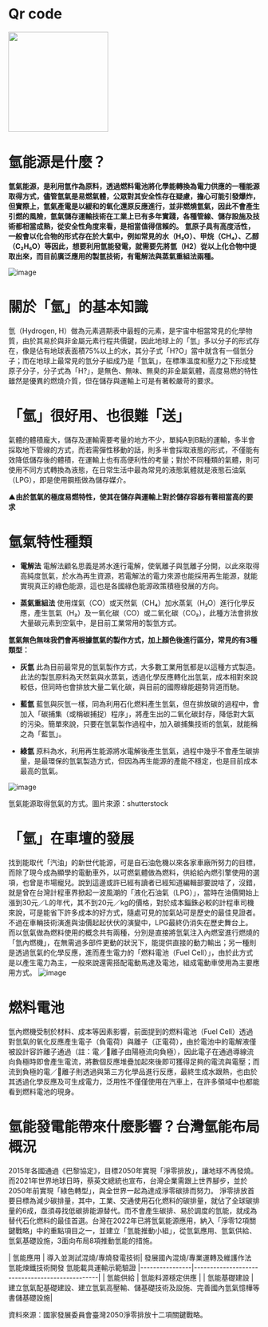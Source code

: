 # Qr code
<img src="https://github.com/yndon/Hydrogen/assets/161561963/819ed26c-3431-44ff-924b-0758a90c274f" width=200 height=200/>

# 氫能源是什麼？

**氫氣能源，是利用氫作為原料，透過燃料電池將化學能轉換為電力供應的一種能源取得方式，儘管氫氣是易燃氣體，公眾對其安全性存在疑慮，擔心可能引發爆炸，但實際上，氫氣產電是以緩和的氧化還原反應進行，並非燃燒氫氣，因此不會產生引燃的風險，氫氣儲存運輸技術在工業上已有多年實踐，各種管線、儲存設施及技術都相當成熟，從安全性角度來看，是相當值得信賴的。**
**氫原子具有高度活性，一般會以化合物的形式存在於大氣中，例如常見的水（H₂O）、甲烷（CH₄）、乙醇（C₂H₆O）等因此，想要利用氫能發電，就需要先將氫（H2）從以上化合物中提取出來，而目前廣泛應用的製氫技術，有電解法與蒸氣重組法兩種。**

![image](http://dev.iifun.com.tw/TFCI/files/file_pool/1/0L280412595440778705/img-fc.jpg)

# 關於「氫」的基本知識
氫（Hydrogen, H）做為元素週期表中最輕的元素，是宇宙中相當常見的化學物質，由於其易於與非金屬元素行程共價鍵，因此地球上的「氫」多以分子的形式存在，像是佔有地球表面積75%以上的水，其分子式「H?O」當中就含有一個氫分子；而在地球上最常見的氫分子組成乃是「氫氣」，在標準溫度和壓力之下形成雙原子分子，分子式為「H?」，是無色、無味、無臭的非金屬氣體，高度易燃的特性雖然是優異的燃燒介質，但在儲存與運輸上可是有著較嚴苛的要求。
# 「氫」很好用、也很難「送」
氣體的體積龐大，儲存及運輸需要考量的地方不少，單純A到B點的運輸，多半會採取地下管線的方式，而若需彈性移動的話，則多半會採取液態的形式，不僅能有效降低儲存後的體積，在運輸上也有高便利性的考量；對於不同種類的氣體，則可使用不同方式轉換為液態，在日常生活中最為常見的液態氣體就是液態石油氣（LPG），即是使用鋼瓶做為儲存媒介。


**▲由於氫氣的極度易燃特性，使其在儲存與運輸上對於儲存容器有著相當高的要求**

# 氫氣特性種類 

* **電解法**
電解法顧名思義是將水進行電解，使氧離子與氫離子分開，以此來取得高純度氫氣，於水為再生資源，若電解法的電力來源也能採用再生能源，就能實現真正的綠色能源，這也是各國綠色能源政策積極發展的方向。

* **蒸氣重組法**
使用煤氣（CO）或天然氣（CH₄）加水蒸氣（H₂O）進行化學反應，產生氫氣（H₂）及一氧化碳（CO）或二氧化碳（CO₂），此種方法會排放大量碳元素到空氣中，是目前工業常用的製氫方式。

**氫氣無色無味我們會再根據氫氣的製作方式，加上顏色後進行區分，常見的有3種類型：**
* **灰氫**
此為目前最常見的氫氣製作方式，大多數工業用氫都是以這種方式製造。此法的製氫原料為天然氣與水蒸氣，透過化學反應轉化出氫氣，成本相對來說較低，但同時也會排放大量二氧化碳，與目前的國際綠能趨勢背道而馳。

* **藍氫**
藍氫與灰氫一樣，同為利用石化燃料產生氫氣，但在排放碳的過程中，會加入「碳捕集（或稱碳捕捉）程序」，將產生出的二氧化碳封存，降低對大氣的污染。簡單來說，只要在氫氣製作過程中，加入碳捕集技術的氫氣，就能稱之為「藍氫」。

* **綠氫**
原料為水，利用再生能源將水電解後產生氫氣，過程中幾乎不會產生碳排量，是最環保的氫氣製造方式，但因為再生能源的產能不穩定，也是目前成本最高的氫氣。

![image](https://image.cache.storm.mg/styles/smg-800xauto-er/s3/media/image/2023/07/28/20230728-112247_U26547_M875340_9c8b.jpg?itok=YmPUE64M)

氫氣能源取得氫氣的方式。圖片來源：shutterstock

# 「氫」在車壇的發展
找到能取代「汽油」的新世代能源，可是自石油危機以來各家車廠所努力的目標，而除了現今成為顯學的電動車外，以可燃氣體做為燃料，供給給內燃引擎使用的選項，也曾是市場寵兒。說到這邊或許已經有讀者已經知道編輯部要說啥了，沒錯，就是曾在台灣計程車界掀起一波風潮的「液化石油氣（LPG）」，當時在油價開始上漲到30元／L的年代，其不到20元／kg的價格，對於成本錙銖必較的計程車司機來說，可是能省下許多成本的好方式，隨處可見的加氣站可是歷史的最佳見證者。不過在車輛技術演進與油價起起伏伏的演變中，LPG最終仍消失在歷史舞台上。
而以氫氣做為燃料使用的概念共有兩種，分別是直接將氫氣注入內燃室進行燃燒的「氫內燃機」，在無需過多部件更動的狀況下，能提供直接的動力輸出；另一種則是透過氫氣的化學反應，進而產生電力的「燃料電池（Fuel Cell）」，由於此方式是以產生電力為主，一般來說還需搭配電動馬達及電池，組成電動車使用為主要應用方式。
![image](https://www.carstar.com.tw:8443/downloadFileByUploadPath?uploadPath=news/1703814308767_5a0i.png)
 
# 燃料電池
氫內燃機受制於材料、成本等因素影響，前面提到的燃料電池（Fuel Cell）透過對氫氣的氧化反應產生電子（負電荷）與離子（正電荷），由於電池中的電解液僅被設計容許離子通過（註：電／離子由陽極流向負極），因此電子在通過導線流向負極時即會產生電流，將數個反應堆疊加起來後即可獲得足夠的電流與電壓；而流到負極的電／離子則透過與第三方化學品進行反應，最終生成水跟熱，也由於其透過化學反應及可生成電力，泛用性不僅僅使用在汽車上，在許多領域中也都能看到燃料電池的現身。

# 氫能發電能帶來什麼影響？台灣氫能布局概況

2015年各國通過《巴黎協定》，目標2050年實現「淨零排放」，讓地球不再發燒。而2021年世界地球日時，蔡英文總統也宣布，台灣企業需跟上世界腳步，並於2050年前實現「綠色轉型」，與全世界一起為達成淨零碳排而努力。
淨零排放首要目標為減少碳排量，其中，工業、交通使用石化燃料的碳排量，就佔了全球碳排量的6成，亟須尋找低碳排能源替代。而不會產生碳排、易於調度的氫能，就成為替代石化燃料的最佳首選。台灣在2022年已將氫氣能源應用，納入「淨零12項關鍵戰略」中的重點項目之一，並建立「氫能推動小組」，從氫氣應用、氫氣供給、氫氣基礎設施，3面向布局8項推動氫能的措施。


| 氫能應用 | 導入並測試混燒/專燒發電技術| 
發展國內混燒/專業運轉及維護作法
氫能煉鐵技術開發
氫能載具運輸示範驗證
|----------------|------------------------------------------------|
| 氫能供給  | 氫能料源穩定供應 | 
| 氫能基礎建設 | 建立氫氣配基礎建設、建立氫氣高壓輸、儲基礎技術及設施、完善國內氫氣憶樺等書儲基礎設施| 

資料來源：國家發展委員會臺灣2050淨零排放十二項關鍵戰略。
